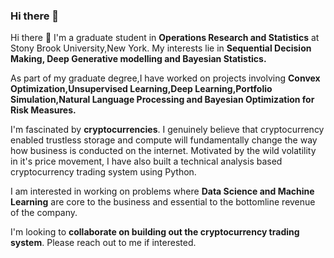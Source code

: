 ### Hi there 👋

<!--
**ankit-a-aggarwal/ankit-a-aggarwal** is a ✨ _special_ ✨ repository because its `README.md` (this file) appears on your GitHub profile.

Here are some ideas to get you started:

- 🔭 I’m currently working on ...
- 🌱 I’m currently learning ...
- 👯 I’m looking to collaborate on ...
- 🤔 I’m looking for help with ...
- 💬 Ask me about ...
- 📫 How to reach me: ...
- 😄 Pronouns: ...
- ⚡ Fun fact: ...
-->
Hi there 👋
I'm a graduate student in **Operations Research and Statistics** at Stony Brook University,New York. My interests lie in **Sequential Decision Making, Deep Generative modelling and Bayesian Statistics.**

As part of my graduate degree,I have worked on projects involving **Convex Optimization,Unsupervised Learning,Deep Learning,Portfolio Simulation,Natural Language Processing and Bayesian Optimization for Risk Measures.**

I'm fascinated by **cryptocurrencies**. I genuinely believe that cryptocurrency enabled trustless storage and compute will fundamentally change the way how business is conducted on the internet. Motivated by the wild volatility in it's price movement, I have also built a technical analysis based cryptocurrency trading system using Python.

I am interested in working on problems where **Data Science and Machine Learning** are core to the business and essential to the bottomline revenue of the company.

I'm looking to **collaborate on building out the cryptocurrency trading system**. Please reach out to me if interested.
